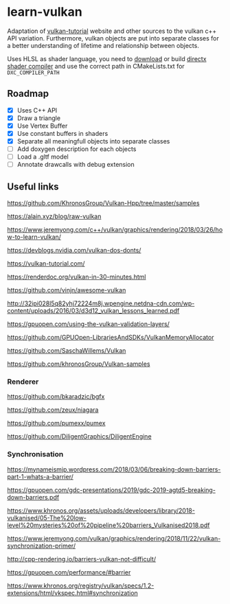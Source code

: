 # learn-vulkan

Adaptation of [vulkan-tutorial](https://vulkan-tutorial.com/) website and other sources to the vulkan c++ API variation. Furthermore, vulkan objects are put into separate classes for a better understanding of lifetime and relationship between objects.

Uses HLSL as shader language, you need to [download](https://ci.appveyor.com/project/antiagainst/directxshadercompiler/branch/master/artifacts) or build [directx shader compiler](https://github.com/microsoft/DirectXShaderCompiler) and use the correct path in CMakeLists.txt for `DXC_COMPILER_PATH`

## Roadmap

- [x] Uses C++ API
- [x] Draw a triangle
- [x] Use Vertex Buffer
- [x] Use constant buffers in shaders
- [x] Separate all meaningfull objects into separate classes
- [ ] Add doxygen description for each objects
- [ ] Load a .gltf model
- [ ] Annotate drawcalls with debug extension

## Useful links

https://github.com/KhronosGroup/Vulkan-Hpp/tree/master/samples

https://alain.xyz/blog/raw-vulkan

https://www.jeremyong.com/c++/vulkan/graphics/rendering/2018/03/26/how-to-learn-vulkan/

https://devblogs.nvidia.com/vulkan-dos-donts/

https://vulkan-tutorial.com/

https://renderdoc.org/vulkan-in-30-minutes.html

https://github.com/vinjn/awesome-vulkan

http://32ipi028l5q82yhj72224m8j.wpengine.netdna-cdn.com/wp-content/uploads/2016/03/d3d12_vulkan_lessons_learned.pdf

https://gpuopen.com/using-the-vulkan-validation-layers/

https://github.com/GPUOpen-LibrariesAndSDKs/VulkanMemoryAllocator

https://github.com/SaschaWillems/Vulkan

https://github.com/khronosGroup/Vulkan-samples

### Renderer

https://github.com/bkaradzic/bgfx

https://github.com/zeux/niagara

https://github.com/pumexx/pumex

https://github.com/DiligentGraphics/DiligentEngine

### Synchronisation

https://mynameismjp.wordpress.com/2018/03/06/breaking-down-barriers-part-1-whats-a-barrier/

https://gpuopen.com/gdc-presentations/2019/gdc-2019-agtd5-breaking-down-barriers.pdf

https://www.khronos.org/assets/uploads/developers/library/2018-vulkanised/05-The%20low-level%20mysteries%20of%20pipeline%20barriers_Vulkanised2018.pdf

https://www.jeremyong.com/vulkan/graphics/rendering/2018/11/22/vulkan-synchronization-primer/

http://cpp-rendering.io/barriers-vulkan-not-difficult/

https://gpuopen.com/performance/#barrier

https://www.khronos.org/registry/vulkan/specs/1.2-extensions/html/vkspec.html#synchronization

